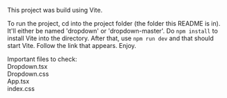 This project was build using Vite.

To run the project, cd into the project folder (the folder this README is in). It'll either be named 'dropdown' or 'dropdown-master'. Do `npm install` to install Vite into the directory. After that, use `npm run dev` and that should start Vite. Follow the link that appears. Enjoy.

Important files to check:  
Dropdown.tsx  
Dropdown.css  
App.tsx  
index.css  